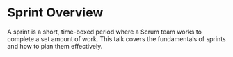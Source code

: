 # Sprint Overview
A sprint is a short, time-boxed period where a Scrum team works to complete a set amount of work. This talk covers the fundamentals of sprints and how to plan them effectively.